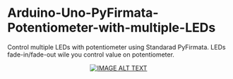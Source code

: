 # Arduino-Uno-PyFirmata-Potentiometer-with-multiple-LEDs
Control multiple LEDs with potentiometer using Standarad PyFirmata. LEDs fade-in/fade-out wile you control value on potentiometer.

<div align="center">
  <a href="https://www.youtube.com/watch?v=QJV4nh_jOfM"><img src="https://img.youtube.com/vi/YOUTUBE_VIDEO_ID_HERE/0.jpg" alt="IMAGE ALT TEXT"></a>
</div>
